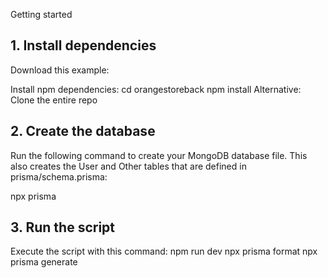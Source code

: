 Getting started

## 1. Install dependencies

Download this example:

Install npm dependencies:
cd orangestoreback
npm install
Alternative: Clone the entire repo

## 2. Create the database

Run the following command to create your MongoDB database file. This also creates the User and Other tables that are defined in prisma/schema.prisma:

npx prisma

## 3. Run the script

Execute the script with this command:
npm run dev
npx prisma format
npx prisma generate